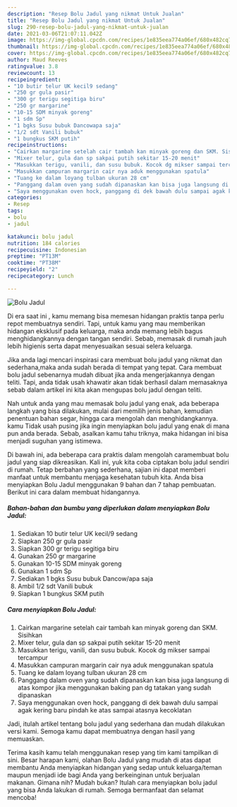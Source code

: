 ```yaml
---
description: "Resep Bolu Jadul yang nikmat Untuk Jualan"
title: "Resep Bolu Jadul yang nikmat Untuk Jualan"
slug: 290-resep-bolu-jadul-yang-nikmat-untuk-jualan
date: 2021-03-06T21:07:11.042Z
image: https://img-global.cpcdn.com/recipes/1e835eea774a06ef/680x482cq70/bolu-jadul-foto-resep-utama.jpg
thumbnail: https://img-global.cpcdn.com/recipes/1e835eea774a06ef/680x482cq70/bolu-jadul-foto-resep-utama.jpg
cover: https://img-global.cpcdn.com/recipes/1e835eea774a06ef/680x482cq70/bolu-jadul-foto-resep-utama.jpg
author: Maud Reeves
ratingvalue: 3.8
reviewcount: 13
recipeingredient:
- "10 butir telur UK kecil9 sedang"
- "250 gr gula pasir"
- "300 gr terigu segitiga biru"
- "250 gr margarine"
- "10-15 SDM minyak goreng"
- "1 sdm Sp"
- "1 bgks Susu bubuk Dancowapa saja"
- "1/2 sdt Vanili bubuk"
- "1 bungkus SKM putih"
recipeinstructions:
- "Cairkan margarine setelah cair tambah kan minyak goreng dan SKM. Sisihkan"
- "Mixer telur, gula dan sp sakpai putih sekitar 15-20 menit"
- "Masukkan terigu, vanili, dan susu bubuk. Kocok dg mikser sampai tercampur"
- "Masukkan campuran margarin cair nya aduk menggunakan spatula"
- "Tuang ke dalam loyang tulban ukuran 28 cm"
- "Panggang dalam oven yang sudah dipanaskan kan bisa juga langsung di atas kompor jika menggunakan baking pan dg tatakan yang sudah dipanaskan"
- "Saya menggunakan oven hock, panggang di dek bawah dulu sampai agak kering baru pindah ke atas sampai atasnya kecoklatan"
categories:
- Resep
tags:
- bolu
- jadul

katakunci: bolu jadul 
nutrition: 184 calories
recipecuisine: Indonesian
preptime: "PT13M"
cooktime: "PT38M"
recipeyield: "2"
recipecategory: Lunch

---
```



![Bolu Jadul](https://img-global.cpcdn.com/recipes/1e835eea774a06ef/680x482cq70/bolu-jadul-foto-resep-utama.jpg)

Di era  saat ini , kamu memang bisa memesan hidangan praktis tanpa perlu repot membuatnya sendiri. Tapi, untuk kamu yang mau memberikan hidangan eksklusif pada keluarga, maka anda memang lebih bagus menghidangkannya dengan tangan sendiri. Sebab, memasak di rumah jauh lebih higienis serta dapat menyesuaikan sesuai selera keluarga.

Jika anda lagi mencari inspirasi cara membuat bolu jadul yang nikmat dan sederhana,maka anda sudah berada di tempat yang tepat. Cara membuat bolu jadul  sebenarnya mudah dibuat jika anda mengerjakannya dengan teliti. Tapi, anda tidak usah khawatir akan tidak berhasil dalam memasaknya 
sebab dalam artikel ini kita akan mengupas bolu jadul dengan teliti.  



Nah untuk anda yang mau memasak bolu jadul yang enak, ada beberapa langkah yang bisa dilakukan, mulai dari memilih jenis bahan, kemudian penentuan bahan segar, hingga cara mengolah dan menghidangkannya. kamu Tidak usah pusing jika ingin menyiapkan bolu jadul yang enak di mana pun anda berada. Sebab, asalkan kamu  tahu triknya, maka hidangan ini bisa menjadi suguhan yang istimewa.

Di bawah ini, ada beberapa cara praktis  dalam mengolah caramembuat bolu jadul yang siap dikreasikan. Kali ini, yuk kita coba ciptakan bolu jadul sendiri di rumah. Tetap berbahan yang sederhana, sajian ini dapat memberi manfaat untuk membantu menjaga kesehatan tubuh kita. Anda bisa menyiapkan Bolu Jadul menggunakan 9 bahan dan 7 tahap pembuatan. Berikut ini cara dalam membuat hidangannya.

<!--inarticleads1-->

##### Bahan-bahan dan bumbu yang diperlukan dalam menyiapkan Bolu Jadul:

1. Sediakan 10 butir telur UK kecil/9 sedang
1. Siapkan 250 gr gula pasir
1. Siapkan 300 gr terigu segitiga biru
1. Gunakan 250 gr margarine
1. Gunakan 10-15 SDM minyak goreng
1. Gunakan 1 sdm Sp
1. Sediakan 1 bgks Susu bubuk Dancow/apa saja
1. Ambil 1/2 sdt Vanili bubuk
1. Siapkan 1 bungkus SKM putih




<!--inarticleads2-->

##### Cara menyiapkan Bolu Jadul:

1. Cairkan margarine setelah cair tambah kan minyak goreng dan SKM. Sisihkan
1. Mixer telur, gula dan sp sakpai putih sekitar 15-20 menit
1. Masukkan terigu, vanili, dan susu bubuk. Kocok dg mikser sampai tercampur
1. Masukkan campuran margarin cair nya aduk menggunakan spatula
1. Tuang ke dalam loyang tulban ukuran 28 cm
1. Panggang dalam oven yang sudah dipanaskan kan bisa juga langsung di atas kompor jika menggunakan baking pan dg tatakan yang sudah dipanaskan
1. Saya menggunakan oven hock, panggang di dek bawah dulu sampai agak kering baru pindah ke atas sampai atasnya kecoklatan




Jadi, itulah artikel tentang  bolu jadul  yang sederhana dan mudah dilakukan versi kami. Semoga kamu dapat membuatnya dengan hasil yang memuaskan. 

Terima kasih kamu telah menggunakan resep yang tim kami tampilkan di sini. Besar harapan kami, olahan  Bolu Jadul yang mudah di atas dapat membantu Anda menyiapkan hidangan yang sedap untuk keluarga/teman maupun menjadi ide bagi Anda yang berkeinginan untuk berjualan makanan. Gimana nih? Mudah bukan? Itulah cara menyiapkan bolu jadul yang bisa Anda lakukan di rumah. Semoga bermanfaat dan selamat mencoba!

